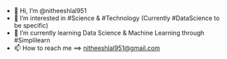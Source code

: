 - 👋 Hi, I’m @nitheeshlal951
- 👀 I’m interested in #Science & #Technology (Currently #DataScience to be specific)
- 🌱 I’m currently learning Data Science & Machine Learning through #Simplilearn
- 📫 How to reach me ==> nitheeshlal951@gmail.com

<!---
nitheeshlal951/nitheeshlal951 is a ✨ special ✨ repository because its `README.md` (this file) appears on your GitHub profile.
You can click the Preview link to take a look at your changes.
--->
